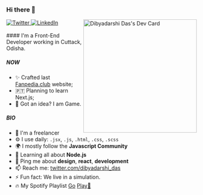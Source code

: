 ### Hi there 👋
<div align="left">
  <a href="https://twitter.com/dibyadarshi_das">
    <img
      src="https://img.shields.io/twitter/follow/Dibyadarshi_das?label=Twitter&logo=twitter&style=flat-square&color=1da1f2&logoColor=ffffff"
      alt="Twitter"
    />
  </a>
  <a href="https://www.linkedin.com/in/dibyadas/">
    <img
      src="https://img.shields.io/static/v1?logo=linkedin&style=flat-square&color=0072b1&label=LinkedIn&message=%E2%98%86"
      alt="LinkedIn"
    />
  </a>

  <a href="https://app.daily.dev/dibyadarshi">
    <img src="https://api.daily.dev/devcards/fa3cfcb9d53242c2b60189e8a115efba.png?r=4b2"
         width="300"
         align = "right"
         alt="Dibyadarshi Das's Dev Card"/>
  </a>
</div>

<br />
#### I'm a Front-End Developer working in Cuttack, Odisha.

##### NOW

- ✨ Crafted last [Fanpedia.club](https://www.fanpedia.club) website;
- 🇵🇹 Planning to learn Next.js;
- 🍑 Got an idea? I am Game.

##### BIO

- 🏢 I'm a freelancer
- ⚙️ I use daily: `.jsx`, `.js`, `.html`, `.css`, `.scss`
- 🌍 I mostly follow the **Javascript Community**
- 🌱 Learning all about **Node.js**
- 💬 Ping me about **design**, **react**, **development**
- 📫 Reach me: [twitter.com/dibyadarshi_das](https://twitter.com/dibyadarshi_das)
- ⚡️ Fun fact: We live in a simulation. 
- 🔥 My Spotify Playlist [Go](https://open.spotify.com/playlist/3BxsPBR8eu93oZ3h2nL7kV?si=9444db52fdad44de) [ Play👅](https://open.spotify.com/track/3YZ5NiutSg7KraH87r4fgm?si=2554f67d50fe4a25)
<!-- - 💅 Designed: [] etc… -->
